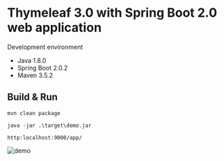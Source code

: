 # Thymeleaf 3.0 with Spring Boot 2.0 web application

Development environment

* Java 1.8.0
* Spring Boot 2.0.2
* Maven 3.5.2

## Build & Run

```text
mvn clean package
```

```text
java -jar .\target\demo.jar
```

```text
http:localhost:9000/app/
```

![demo](https://user-images.githubusercontent.com/4315141/38768944-051b2e92-4036-11e8-9031-892bfa1698f3.png "demo")

